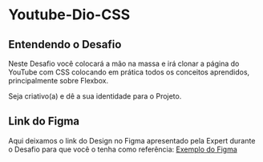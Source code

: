 # Youtube-Dio-CSS

## Entendendo o Desafio
Neste Desafio você colocará a mão na massa e irá clonar a página do YouTube com CSS colocando em prática todos os conceitos aprendidos, principalmente sobre Flexbox.
 
Seja criativo(a) e dê a sua identidade para o Projeto. 

## Link do Figma
Aqui deixamos o link do Design no Figma apresentado pela Expert durante o Desafio para que você o tenha como referência:
[Exemplo do Figma](https://www.figma.com/file/lrRWUZPKnqMDZrSDJmZxUS/Desafio-de-Flexbox---DIO?type=design&node-id=0-1&mode=design&t=58EEA92ZsvdoAXlj-0)
